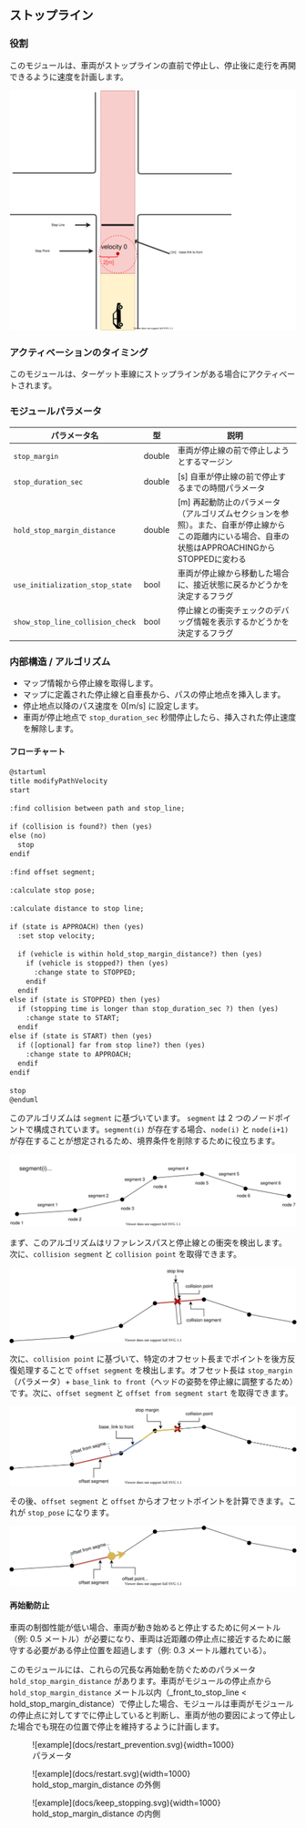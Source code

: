 ## ストップライン

### 役割

このモジュールは、車両がストップラインの直前で停止し、停止後に走行を再開できるように速度を計画します。

![ストップライン](docs/stop_line.svg)

### アクティベーションのタイミング

このモジュールは、ターゲット車線にストップラインがある場合にアクティベートされます。

### モジュールパラメータ

| パラメータ名                  | 型   | 説明                                                                                                                                                                        |
| ------------------------------ | ------ | ---------------------------------------------------------------------------------------------------------------------------------------------------------------------------------- |
| `stop_margin`                   | double | 車両が停止線の前で停止しようとするマージン                                                                                                                        |
| `stop_duration_sec`             | double | [s] 自車が停止線の前で停止するまでの時間パラメータ                                                                                                                 |
| `hold_stop_margin_distance` | double | [m] 再起動防止のパラメータ（アルゴリズムセクションを参照）。また、自車が停止線からこの距離内にいる場合、自車の状態はAPPROACHINGからSTOPPEDに変わる                   |
| `use_initialization_stop_state` | bool   | 車両が停止線から移動した場合に、接近状態に戻るかどうかを決定するフラグ                                                                                             |
| `show_stop_line_collision_check` | bool   | 停止線との衝突チェックのデバッグ情報を表示するかどうかを決定するフラグ                                                                                             |

### 内部構造 / アルゴリズム

- マップ情報から停止線を取得します。
- マップに定義された停止線と自車長から、パスの停止地点を挿入します。
- 停止地点以降のパス速度を 0[m/s] に設定します。
- 車両が停止地点で `stop_duration_sec` 秒間停止したら、挿入された停止速度を解除します。

#### フローチャート


```plantuml
@startuml
title modifyPathVelocity
start

:find collision between path and stop_line;

if (collision is found?) then (yes)
else (no)
  stop
endif

:find offset segment;

:calculate stop pose;

:calculate distance to stop line;

if (state is APPROACH) then (yes)
  :set stop velocity;

  if (vehicle is within hold_stop_margin_distance?) then (yes)
    if (vehicle is stopped?) then (yes)
      :change state to STOPPED;
    endif
  endif
else if (state is STOPPED) then (yes)
  if (stopping time is longer than stop_duration_sec ?) then (yes)
    :change state to START;
  endif
else if (state is START) then (yes)
  if ([optional] far from stop line?) then (yes)
    :change state to APPROACH;
  endif
endif

stop
@enduml
```

このアルゴリズムは `segment` に基づいています。
`segment` は 2 つのノードポイントで構成されています。`segment(i)` が存在する場合、`node(i)` と `node(i+1)` が存在することが想定されるため、境界条件を削除するために役立ちます。

![node_and_segment](docs/./node_and_segment.drawio.svg)

まず、このアルゴリズムはリファレンスパスと停止線との衝突を検出します。
次に、`collision segment` と `collision point` を取得できます。

![find_collision_segment](docs/./find_collision_segment.drawio.svg)

次に、`collision point` に基づいて、特定のオフセット長までポイントを後方反復処理することで `offset segment` を検出します。オフセット長は `stop_margin`（パラメータ）+ `base_link to front`（ヘッドの姿勢を停止線に調整するため）です。次に、`offset segment` と `offset from segment start` を取得できます。

![find_offset_segment](docs/./find_offset_segment.drawio.svg)

その後、`offset segment` と `offset` からオフセットポイントを計算できます。これが `stop_pose` になります。

![calculate_stop_pose](docs/./calculate_stop_pose.drawio.svg)

#### 再始動防止

車両の制御性能が低い場合、車両が動き始めると停止するために何メートル（例: 0.5 メートル）が必要になり、車両は近距離の停止点に接近するために厳守する必要がある停止位置を超過します（例: 0.3 メートル離れている）。

このモジュールには、これらの冗長な再始動を防ぐためのパラメータ `hold_stop_margin_distance` があります。車両がモジュールの停止点から `hold_stop_margin_distance` メートル以内（\_front_to_stop_line < hold_stop_margin_distance）で停止した場合、モジュールは車両がモジュールの停止点に対してすでに停止していると判断し、車両が他の要因によって停止した場合でも現在の位置で停止を維持するように計画します。

<figure markdown>
  ![example](docs/restart_prevention.svg){width=1000}
  <figcaption>パラメータ</figcaption>
</figure>

<figure markdown>
  ![example](docs/restart.svg){width=1000}
  <figcaption>hold_stop_margin_distance の外側</figcaption>
</figure>

<figure markdown>
  ![example](docs/keep_stopping.svg){width=1000}
  <figcaption>hold_stop_margin_distance の内側</figcaption>
</figure>

